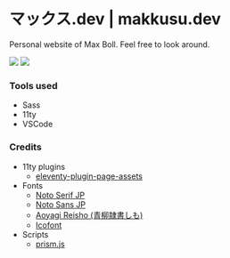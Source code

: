 # マックス.dev | makkusu.dev

Personal website of Max Boll. Feel free to look around.

![](https://img.shields.io/badge/version-v1.0.0-brightgreen)
![](https://img.shields.io/badge/updated-16.02.2022-brightgreen)

### Tools used

- Sass
- 11ty
- VSCode

### Credits

- 11ty plugins
    - [eleventy-plugin-page-assets](https://github.com/maxboeck/eleventy-plugin-page-assets)
- Fonts
    - [Noto Serif JP](https://fonts.google.com/noto/specimen/Noto+Serif+JP)
    - [Noto Sans JP](https://fonts.google.com/noto/specimen/Noto+Sans+JP)
    - [Aoyagi Reisho (青柳隷書しも)](http://opentype.jp/aoyagireisho.htm)
    - [Icofont](https://icofont.com)
- Scripts
    - [prism.js](https://prismjs.com)